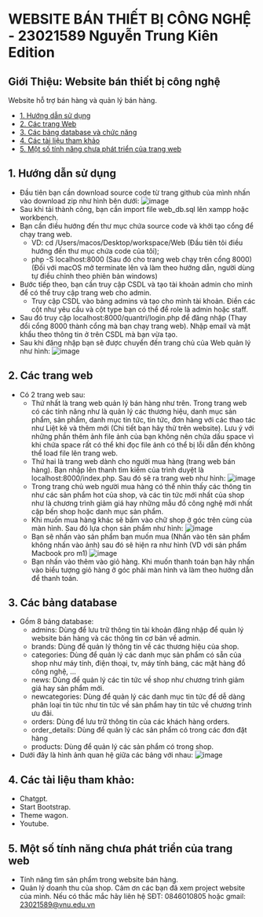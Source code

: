 # WEBSITE BÁN THIẾT BỊ CÔNG NGHỆ - 23021589 Nguyễn Trung Kiên Edition
## Giới Thiệu: Website bán thiết bị công nghệ
Website hỗ trợ bán hàng và quản lý bán hàng.
 - [1. Hướng dẫn sử dụng](#1-hướng-dẫn-sử-dụng)
 - [2. Các trang Web](#2-các-trang-web)
 - [3. Các bảng database và chức năng](#3-các-thành-phần)
 - [4. Các tài liệu tham khảo](#4-các-tài-liệu-tham-khảo)
 - [5. Một số tính năng chưa phát triển của trang web](#5-một-số-tính-năng-chưa-phát-triển-của-trang-web)
## 1. Hướng dẫn sử dụng
- Đầu tiên bạn cần download source code từ trang github của mình nhấn vào download zip như hình bên dưới:
  ![image](https://github.com/user-attachments/assets/4ab236fa-ee80-444f-97a6-fa631272e0c0)
- Sau khi tải thành công, bạn cần import file web_db.sql lên xampp hoặc workbench.
- Bạn cần điều hướng đến thư mục chứa source code và khởi tạo cổng để chạy trang web.
  + VD: cd /Users/macos/Desktop/workspace/Web (Đầu tiên tôi điều hướng đến thư mục chứa code của tôi);
  + php -S localhost:8000 (Sau đó cho trang web chạy trên cổng 8000) (Đối với macOS mở terminate lên và làm theo hướng dẫn, người dùng tự điều chỉnh theo phiên bản windows)
- Bước tiếp theo, bạn cần truy cập CSDL và tạo tài khoản admin cho mình để có thể truy cập trang web cho admin.
  + Truy cập CSDL vào bảng admins và tạo cho mình tài khoản. Điền các cột như yêu cầu và cột type bạn có thể để role là admin hoặc staff.
- Sau đó truy cập localhost:8000/quantri/login.php để đăng nhập (Thay đổi cổng 8000 thành cổng mà bạn chạy trang web). Nhập email và mật khẩu theo thông tin ở trên CSDL mà bạn vừa tạo.
- Sau khi đăng nhập bạn sẽ được chuyển đến trang chủ của Web quản lý như hình: 
![image](https://github.com/user-attachments/assets/9def6f63-e72e-43a7-9ecd-ff63adcc0cc4)
## 2. Các trang web 
- Có 2 trang web sau:
  + Thứ nhất là trang web quản lý bán hàng như trên. Trong trang web có các tính năng như là quản lý các thương hiệu, danh mục sản phẩm, sản phẩm, danh mục tin tức, tin tức, đơn hàng với các thao tác như Liệt kê và thêm mới (Chi tiết bạn hãy thử trên website). Lưu ý với những phần thêm ảnh file ảnh của bạn không nên chứa dấu space vì khi chứa space rất có thể khi đọc file ảnh có thể bị lỗi dẫn đến không thể load file lên trang web.
  + Thứ hai là trang web dành cho người mua hàng (trang web bán hàng). Bạn nhập lên thanh tìm kiếm của trình duyệt là localhost:8000/index.php. Sau đó sẽ ra trang web như hình: 
![image](https://github.com/user-attachments/assets/d2a79884-40c8-4137-b49e-acd82a05cab7)
  + Trong trang chủ web người mua hàng có thể nhìn thấy các thông tin như các sản phẩm hot của shop, và các tin tức mới nhất của shop như là chương trình giảm giá hay những mẫu đồ công nghệ mới nhất cập bến shop hoặc danh mục sản phẩm. 
  + Khi muốn mua hàng khác sẽ bấm vào chữ shop ở góc trên cùng của màn hình. Sau đó lựa chọn sản phẩm như hình: 
![image](https://github.com/user-attachments/assets/4f1f3180-4a56-4a8c-9aa0-4b9109bf2ede)
  + Bạn sẽ nhấn vào sản phẩm bạn muốn mua (Nhấn vào tên sản phẩm không nhấn vào ảnh) sau đó sẽ hiện ra như hình (VD với sản phẩm Macbook pro m1) 
![image](https://github.com/user-attachments/assets/4ebb8599-006a-4b63-bfbc-03268aaaecbe)
  + Bạn nhấn vào thêm vào giỏ hàng. Khi muốn thanh toán bạn hãy nhấn vào biểu tượng giỏ hàng ở góc phải màn hình và làm theo hướng dẫn để thanh toán.
## 3. Các bảng database
- Gồm 8 bảng database:
  + admins: Dùng để lưu trữ thông tin tài khoản đăng nhập để quản lý website bán hàng và các thông tin cơ bản về admin.
  + brands: Dùng để quản lý thông tin về các thương hiệu của shop.
  + categories: Dùng để quản lý các danh mục sản phẩm có sẵn của shop như máy tính, điện thoại, tv, máy tính bảng, các mặt hàng đồ công nghệ, ...
  + news: Dùng để quản lý các tin tức về shop như chương trình giảm giá hay sản phẩm mới.
  + newcategories: Dùng để quản lý các danh mục tin tức để dễ dàng phân loại tin tức như tin tức về sản phẩm hay tin tức về chương trình ưu đãi.
  + orders: Dùng để lưu trữ thông tin của các khách hàng orders.
  + order_details: Dùng để quản lý các sản phẩm có trong các đơn đặt hàng
  + products: Dùng để quản lý các sản phẩm có trong shop.
- Dưới đây là hình ảnh quan hệ giữa các bảng với nhau: 
![image](https://github.com/user-attachments/assets/d34ab59f-c1c5-46c8-abea-5b1cab4c38b6)
## 4. Các tài liệu tham khảo: 
- Chatgpt.
- Start Bootstrap.
- Theme wagon.
- Youtube.
## 5. Một số tính năng chưa phát triển của trang web
- Tính năng tìm sản phẩm trong website bán hàng.
- Quản lý doanh thu của shop.
Cảm ơn các bạn đã xem project website của mình. Nếu có thắc mắc hãy liên hệ SĐT: 0846010805 hoặc gmail: 23021589@vnu.edu.vn




















 
  















